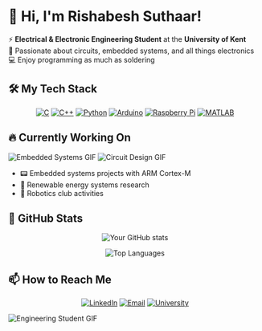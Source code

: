 # 👋 Hi, I'm Rishabesh Suthaar!

⚡ **Electrical & Electronic Engineering Student** at the **University of Kent**  
🔌 Passionate about circuits, embedded systems, and all things electronics  
💻 Enjoy programming as much as soldering  

## 🛠️ My Tech Stack

<div align="center">
  
[![C](https://img.shields.io/badge/C-00599C?style=for-the-badge&logo=c&logoColor=white)](https://github.com/topics/c-programming)
[![C++](https://img.shields.io/badge/C++-00599C?style=for-the-badge&logo=c%2B%2B&logoColor=white)](https://github.com/topics/cpp)
[![Python](https://img.shields.io/badge/Python-3776AB?style=for-the-badge&logo=python&logoColor=white)](https://github.com/topics/python)
[![Arduino](https://img.shields.io/badge/Arduino-00979D?style=for-the-badge&logo=arduino&logoColor=white)](https://github.com/topics/arduino)
[![Raspberry Pi](https://img.shields.io/badge/Raspberry_Pi-C51A4A?style=for-the-badge&logo=raspberry-pi&logoColor=white)](https://github.com/topics/raspberry-pi)
[![MATLAB](https://img.shields.io/badge/MATLAB-0076A8?style=for-the-badge&logo=mathworks&logoColor=white)](https://github.com/topics/matlab)
  
</div>

## 🔥 Currently Working On

![Embedded Systems GIF](https://media.giphy.com/media/l1J9RFoB4bfWrQ5Yc/giphy.gif)
![Circuit Design GIF](https://media.giphy.com/media/3o7TKsrf5hUzJoQnI4/giphy.gif)

- 📟 Embedded systems projects with ARM Cortex-M  
- 🔋 Renewable energy systems research  
- 🤖 Robotics club activities  

## 🌟 GitHub Stats

<div align="center">
  
![Your GitHub stats](https://github-readme-stats.vercel.app/api?username=yourusername&show_icons=true&theme=radical)

![Top Languages](https://github-readme-stats.vercel.app/api/top-langs/?username=yourusername&layout=compact&theme=radical)

</div>

## 📫 How to Reach Me

<div align="center">
  
[![LinkedIn](https://img.shields.io/badge/LinkedIn-0077B5?style=for-the-badge&logo=linkedin&logoColor=white)](https://www.linkedin.com/in/rishabesh/)
[![Email](https://img.shields.io/badge/Email-D14836?style=for-the-badge&logo=gmail&logoColor=white)](mailto:rishabesh03@gmail.com)
[![University](https://img.shields.io/badge/University_of_Kent-4B2E83?style=for-the-badge&logo=academia&logoColor=white)](https://www.kent.ac.uk/)

</div>

![Engineering Student GIF](https://media.giphy.com/media/ZVik7pBtu9dNS/giphy.gif)
